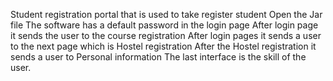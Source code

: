 Student registration portal that is used to take register student
Open the Jar file
The software has a default password in the login page
After login page it sends the user to the course registration
After login pages it sends a user to the next page which is Hostel registration
After the Hostel registration it sends a user to Personal information
The last interface is the skill of the user.
